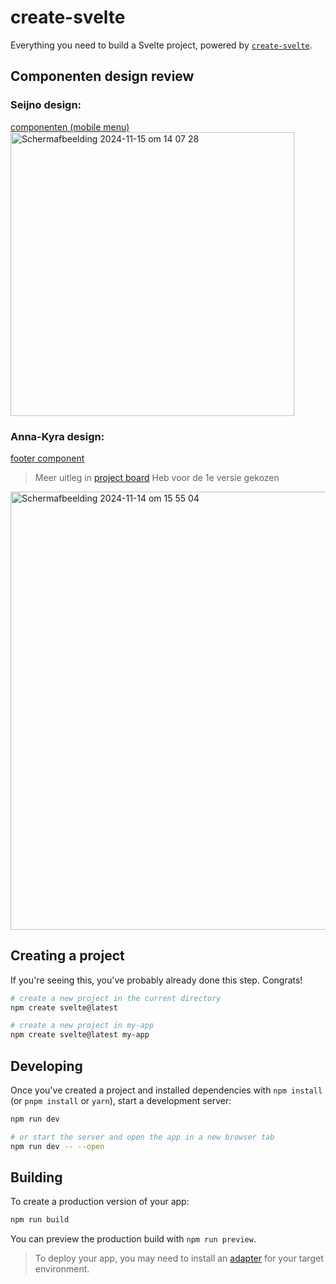 # create-svelte

Everything you need to build a Svelte project, powered by [`create-svelte`](https://github.com/sveltejs/kit/tree/main/packages/create-svelte).



## Componenten design review

### Seijno design: 
[componenten (mobile menu)](https://www.figma.com/design/arBbWMslQCrT2dlf7A9PSj/WOGO?node-id=1-2&node-type=canvas&t=tKON8y3LLFThHrG7-0) </br>
<img width="454" alt="Scherm­afbeelding 2024-11-15 om 14 07 28" src="https://github.com/user-attachments/assets/d9938016-ba12-4d55-b033-a258df2a0a5c">

### Anna-Kyra design: 
[footer component](https://www.figma.com/community/file/1000026521402926606/style-guide-ui-kit) 
> Meer uitleg in [project board](https://github.com/users/latoyaln/projects/7?pane=issue&itemId=86768897&issue=latoyaln%7Cwogo-DRY%7C1) 
> Heb voor de 1e versie gekozen </br>
<img width="701" alt="Scherm­afbeelding 2024-11-14 om 15 55 04" src="https://github.com/user-attachments/assets/ca3fea4e-e28e-4655-995e-2e6661c753f0">

## Creating a project

If you're seeing this, you've probably already done this step. Congrats!

```bash
# create a new project in the current directory
npm create svelte@latest

# create a new project in my-app
npm create svelte@latest my-app
```

## Developing

Once you've created a project and installed dependencies with `npm install` (or `pnpm install` or `yarn`), start a development server:

```bash
npm run dev

# or start the server and open the app in a new browser tab
npm run dev -- --open
```

## Building

To create a production version of your app:

```bash
npm run build

```

You can preview the production build with `npm run preview`.



> To deploy your app, you may need to install an [adapter](https://kit.svelte.dev/docs/adapters) for your target environment.
